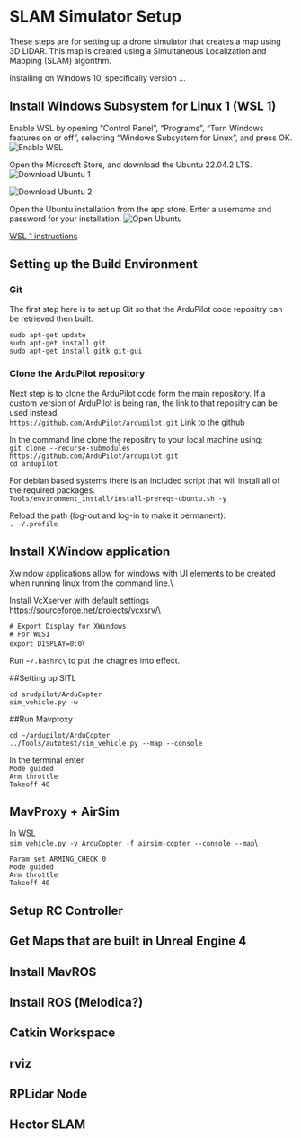 # SLAM Simulator Setup

These steps are for setting up a drone simulator that creates a map using 3D LIDAR. This map is created using a Simultaneous Localization and Mapping (SLAM) algorithm. 

Installing on Windows 10, specifically version ...

## Install Windows Subsystem for Linux 1 (WSL 1)

Enable WSL by opening “Control Panel”, “Programs”, “Turn Windows features on or off”, selecting “Windows Subsystem for Linux”, and press OK.
![Enable WSL](https://github.com/cjatkin/CAPSTONE_SLAM/assets/66192589/fd11082f-0f32-41d9-93cc-234f2617bf52)


Open the Microsoft Store, and download the Ubuntu 22.04.2 LTS. 
![Download Ubuntu 1](https://github.com/cjatkin/CAPSTONE_SLAM/assets/66192589/7d303c06-b731-4cd9-9474-00e1f2f93ec3)

![Download Ubuntu 2](https://github.com/cjatkin/CAPSTONE_SLAM/assets/66192589/e6f7202a-812e-4870-abbb-5a3708526d03)

Open the Ubuntu installation from the app store. Enter a username and password for your installation. 
![Open Ubuntu](https://github.com/cjatkin/CAPSTONE_SLAM/assets/66192589/48897019-44b9-4cf8-84fa-ca3e6e9b38be)


[WSL 1 instructions](https://learn.microsoft.com/en-us/windows/wsl/install)

## Setting up the Build Environment

### Git

The first step here is to set up Git so that the ArduPilot code repositry can be retrieved then built.

`sudo apt-get update`\
`sudo apt-get install git`\
`sudo apt-get install gitk git-gui`

### Clone the ArduPilot repository

Next step is to clone the ArduPilot code form the main repository. If a custom version of ArduPilot is being ran, the link to that repositry can be used instead.\
`https://github.com/ArduPilot/ardupilot.git` Link to the github

In the command line clone the repositry to your local machine using:\
`git clone --recurse-submodules https://github.com/ArduPilot/ardupilot.git`\
`cd ardupilot`

For debian based systems there is an included script that will install all of the required packages.\
`Tools/environment_install/install-prereqs-ubuntu.sh -y`

Reload the path (log-out and log-in to make it permanent):\
`. ~/.profile`

## Install XWindow application

Xwindow applications allow for windows with UI elements to be created when running linux from the command line.\

Install VcXserver with default settings
https://sourceforge.net/projects/vcxsrv/\


`# Export Display for XWindows`\
`# For WLS1`\
`export DISPLAY=0:0`\

Run `~/.bashrc\` to put the chagnes into effect.


##Setting up SITL

`cd arudpilot/ArduCopter`\
`sim_vehicle.py -w`

##Run Mavproxy

`cd ~/ardupilot/ArduCopter`\
`../Tools/autotest/sim_vehicle.py --map --console`




In the terminal enter\
`Mode guided`\
`Arm throttle`\
`Takeoff 40`

## MavProxy + AirSim

In WSL\
`sim_vehicle.py -v ArduCopter -f airsim-copter --console --map`\

`Param set ARMING_CHECK 0`\
`Mode guided`\
`Arm throttle`\
`Takeoff 40`



## Setup RC Controller

## Get Maps that are built in Unreal Engine 4

## Install MavROS 

## Install ROS (Melodica?)

## Catkin Workspace

## rviz

## RPLidar Node

## Hector SLAM

